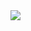 <div>
  <img src="https://c.tenor.com/JLss1wTq1UwAAAAM/traffic-lights-red-orange-green.gif"/>
  </div>
